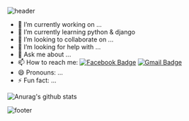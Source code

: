 ![header](https://capsule-render.vercel.app/api?type=wave&color=timeGradient&height=300&section=header&text=Hi%20there,%20I'm%20Yoojinhee👋&fontSize=55)
 <!--
[![Hits](https://hits.seeyoufarm.com/api/count/incr/badge.svg?url=https%3A%2F%2Fgithub.com%2Fyoojinhee03)](https://hits.seeyoufarm.com)
-->


<!--
**yoojinhee03/yoojinhee03** is a ✨ _special_ ✨ repository because its `README.md` (this file) appears on your GitHub profile.
-->

- 🔭 I’m currently working on ...
- 🌱 I’m currently learning python & django
- 👯 I’m looking to collaborate on ...
- 🤔 I’m looking for help with ...
- 💬 Ask me about ...
- 📫 How to reach me: 
[![Facebook Badge](https://img.shields.io/badge/facebook-1877f2?style=flat-square&logo=facebook&logoColor=white&link=https://www.facebook.com/yoojinhee030207)](https://www.facebook.com/yoojinhee030207)
[![Gmail Badge](https://img.shields.io/badge/Gmail-d14836?style=flat-square&logo=Gmail&logoColor=white&link=mailto:yoojinhee03@gmail.com)](mailto:yoojinhee03@gmail.com)
- 😄 Pronouns: ...
- ⚡ Fun fact: ...


![Anurag's github stats](https://github-readme-stats.vercel.app/api?username=yoojinhee03&show_icons=true&theme=synthwave)

![footer](https://capsule-render.vercel.app/api?type=wave&color=timeGradient&section=footer)

